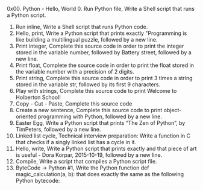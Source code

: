 0x00. Python - Hello, World
0. Run Python file, Write a Shell script that runs a Python script.
1. Run inline, Write a Shell script that runs Python code.
2. Hello, print, Write a Python script that prints exactly "Programming is like building a multilingual puzzle, followed by a new line.
3. Print integer, Complete this source code in order to print the integer stored in the variable number, followed by Battery street, followed by a new line.
4. Print float, Complete the source code in order to print the float stored in the variable number with a precision of 2 digits.
5. Print string, Complete this source code in order to print 3 times a string stored in the variable str, followed by its first 9 characters.
6. Play with strings, Complete this source code to print Welcome to Holberton School!
7. Copy - Cut - Paste, Complete this source code
8. Create a new sentence, Complete this source code to print object-oriented programming with Python, followed by a new line.
9. Easter Egg, Write a Python script that prints “The Zen of Python”, by TimPeters, followed by a new line.
10. Linked list cycle, Technical interview preparation: Write a function in C that checks if a singly linked list has a cycle in it.
11. Hello, write, Write a Python script that prints exactly and that piece of art is useful - Dora Korpar, 2015-10-19, followed by a new line.
12. Compile, Write a script that compiles a Python script file.
13. ByteCode -> Python #1, Write the Python function def magic_calculation(a, b): that does exactly the same as the following Python bytecode:

